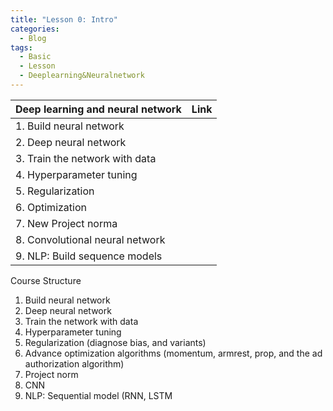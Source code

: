 ```yaml
---
title: "Lesson 0: Intro"
categories:
  - Blog
tags:
  - Basic
  - Lesson
  - Deeplearning&Neuralnetwork
---
```

|Deep learning and neural network| Link|
|---|---|
|1. Build neural network| |
|2. Deep neural network| |
|3. Train the network with data| |
|4. Hyperparameter tuning| |
|5. Regularization | |
|6. Optimization | |
|7. New Project norma| |
|8. Convolutional neural network | |
|9. NLP: Build sequence models

Course Structure
1. Build neural network
2. Deep neural network
3. Train the network with data
4. Hyperparameter tuning
5. Regularization (diagnose bias, and variants)
6. Advance optimization algorithms (momentum, armrest, prop, and the ad authorization algorithm)
7. Project norm
8. CNN
9. NLP: Sequential model (RNN, LSTM
